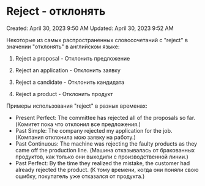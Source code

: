 # Reject - отклонять

Created: April 30, 2023 9:50 AM
Updated: April 30, 2023 9:52 AM

Некоторые из самых распространенных словосочетаний с "reject" в значении "отклонять" в английском языке:

1. Reject a proposal - Отклонить предложение

2. Reject an application - Отклонить заявку

3. Reject a candidate - Отклонить кандидата

4. Reject a product - Отклонить продукт

Примеры использования "reject" в разных временах:

- Present Perfect: The committee has rejected all of the proposals so far. (Комитет пока что отклонил все предложения.)
- Past Simple: The company rejected my application for the job. (Компания отклонила мою заявку на работу.)
- Past Continuous: The machine was rejecting the faulty products as they came off the production line. (Машина отказывалась от бракованных продуктов, как только они выходили с производственной линии.)
- Past Perfect: By the time they realized the mistake, the customer had already rejected the product. (К тому времени, когда они поняли свою ошибку, покупатель уже отказался от продукта.)